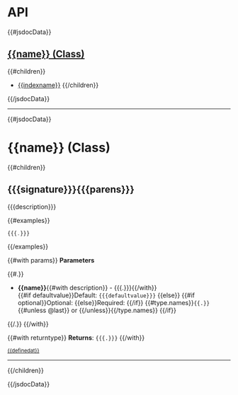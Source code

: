 <!-- generated by scripts/api.js -->

# API

<div class="api-index">

{{#jsdocData}}

<div class="class">

## [{{name}} (Class)](#{{{longname}}})
{{#children}}
  - [{{indexname}}](#{{{longname}}})
{{/children}}

</div>

{{/jsdocData}}

</div>

<!--endtoc-->

***

{{#jsdocData}}

# <a name="{{{longname}}}"></a> {{name}} (Class)

{{#children}}

## <a name="{{{longname}}}"></a> {{{signature}}}{{{parens}}}

{{{description}}}

{{#examples}}
```js
{{{.}}}
```
{{/examples}}

{{#with params}}
**Parameters**

{{#.}}
 - **{{name}}**{{#with description}} - {{{.}}}{{/with}}<br>
{{#if defaultvalue}}Default: `{{{defaultvalue}}}`
{{else}}
{{#if optional}}Optional:
{{else}}Required: 
{{/if}}
{{#type.names}}`{{.}}`{{#unless @last}} or {{/unless}}{{/type.names}}
{{/if}}

{{/.}}
{{/with}}

{{#with returntype}}
**Returns**: `{{{.}}}`
{{/with}}

<small><a href="{{{viewsource}}}" target="_blank">{{definedat}}</a></small>
***

{{/children}}

{{/jsdocData}}